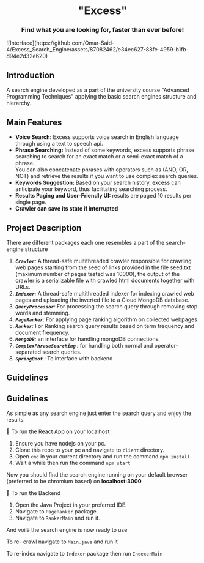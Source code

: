 <h1 align="center"> "Excess"</h1>
<h3 align="center"> Find what you are looking for, faster than ever before!</h3>
![Interface](https://github.com/Omar-Said-4/Excess_Search_Engine/assets/87082462/e34ec627-88fe-4959-b1fb-d94e2d32e620)
<h2>Introduction</h2>
<div>
<p>
A search engine developed as a part of the university course "Advanced Programming Techniques"
applying the basic search engines structure and hierarchy.
</p>
</div>
<h2>Main Features</h2>
<div>
<ul>
  <li><strong>Voice Search: </strong> Excess supports voice search in English language through using a text to speech api.</li>
  <li>
   <strong>Phrase Searching: </strong>
Instead of some keywords, excess supports phrase searching to search for an exact match or a semi-exact match of a phrase.<br>
You can also concatenate phrases with operators such as (AND, OR, NOT) and retrieve the results if you want to use complex search queries.
  </li>
 <li>
   <strong>Keywords Suggestion: </strong>
Based on your search history, excess can anticipate your keyword, thus facilitating searching process.
  </li>
<li>
   <strong>Results Paging and User-Friendly UI: </strong>
  results are paged 10 results per single page.
  </li>
<li>
   <strong>Crawler can save its state if interrupted</strong>
  </li>
</ul>
</div>
<h2>Project Description</h2>
<p>
There are different packages each one resembles a part of the search-engine structure
</p>

1. *<strong> `Crawler`</strong>:* A thread-safe multithreaded crawler responsible for crawling web pages starting from the seed of links provided in the file seed.txt (maximum number of pages tested was 10000), the output of the crawler is a serializable file with crawled html documents together with URLs.
2. *<strong>`Indexer`</strong>:* A thread-safe multithreaded indexer for indexing crawled web pages and uploading the inverted file to a Cloud MongoDB database.
3. *<strong>`QueryProcessor`</strong>:* For processing the search query through removing stop words and stemming.
4. *<strong>`PageRanker`</strong>:* For applying page ranking algorithm on collected webpages
5. *<strong>`Ranker`</strong>:* For Ranking search query results based on term frequency and document frequency.
6. *<strong>`MongoDB`</strong>:* an interface for handling mongoDB connections.
7. *<strong>`ComplexPhraseSearching` </strong>:* for handling both normal and operator-separated search queries.
8. *<strong>`SpringBoot` </strong>:* To interface with backend

<h2>Guidelines</h2>
   <h2>Guidelines</h2>
<div>
<p>
As simple as any search engine just enter the search query and enjoy the results.
</p>
</div>

🔵 To run the React App on your localhost
1. Ensure you have nodejs on your pc.
2. Clone this repo to your pc and navigate to `client` directory.
3. Open `cmd` in your current directory and run the command `npm install`.
4. Wait a while then run the command `npm start`
<p>
Now you should find the search engine running on your default browser (preferred to be  chromium based) 
on <strong>localhost:3000</strong>


🔵 To run the Backend
1. Open the Java Project in your preferred IDE.
2. Navigate to `PageRanker` package.
3. Navigate to `RankerMain` and run it.

<p>
And voilà the search engine is now ready to use
</p>
<div>

To re- crawl navigate to `Main.java` and run it


To re-index navigate to `Indexer` package then run `IndexerMain`
</div>

